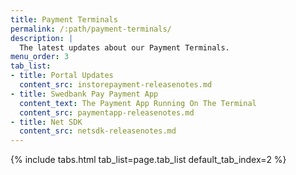 ```yaml
---
title: Payment Terminals
permalink: /:path/payment-terminals/
description: |
  The latest updates about our Payment Terminals.
menu_order: 3
tab_list:
- title: Portal Updates
  content_src: instorepayment-releasenotes.md
- title: Swedbank Pay Payment App
  content_text: The Payment App Running On The Terminal
  content_src: paymentapp-releasenotes.md
- title: Net SDK
  content_src: netsdk-releasenotes.md
---
```


{% include tabs.html tab_list=page.tab_list default_tab_index=2 %}
